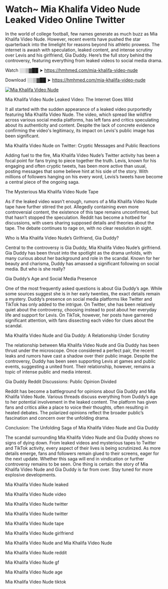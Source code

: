 # Watch~ Mia Khalifa Video Nude Leaked Video Online Twitter

In the world of college football, few names generate as much buzz as Mia Khalifa Video Nude. However, recent events have pushed the star quarterback into the limelight for reasons beyond his athletic prowess. The internet is awash with speculation, leaked content, and intense scrutiny over Levis and his girlfriend, Gia Duddy. Here’s the full story behind the controversy, featuring everything from leaked videos to social media drama.

Watch ░░▒▓██ ➤ https://hmhmed.com/mia-khalifa-video-nude

Download ░░▒▓██ ➤ https://hmhmed.com/mia-khalifa-video-nude

[![Mia Khalifa Video Nude](https://i.imgur.com/dJHk4Zq.gif)](https://hmhmed.com/mia-khalifa-video-nude)

Mia Khalifa Video Nude Leaked Video: The Internet Goes Wild

It all started with the sudden appearance of a leaked video purportedly featuring Mia Khalifa Video Nude. The video, which spread like wildfire across various social media platforms, has left fans and critics speculating about its authenticity and content. Despite the lack of concrete evidence confirming the video's legitimacy, its impact on Levis's public image has been significant.

Mia Khalifa Video Nude on Twitter: Cryptic Messages and Public Reactions

Adding fuel to the fire, Mia Khalifa Video Nude’s Twitter activity has been a focal point for fans trying to piece together the truth. Levis, known for his engaging and often cryptic tweets, has been more active than usual, posting messages that some believe hint at his side of the story. With millions of followers hanging on his every word, Levis’s tweets have become a central piece of the ongoing saga.

The Mysterious Mia Khalifa Video Nude Tape

As if the leaked video wasn’t enough, rumors of a Mia Khalifa Video Nude tape have further stirred the pot. Allegedly containing even more controversial content, the existence of this tape remains unconfirmed, but that hasn’t stopped the speculation. Reddit has become a hotbed for discussions, with users sharing supposed details and theories about the tape. The debate continues to rage on, with no clear resolution in sight.

Who is Mia Khalifa Video Nude’s Girlfriend, Gia Duddy?

Central to the controversy is Gia Duddy, Mia Khalifa Video Nude’s girlfriend. Gia Duddy has been thrust into the spotlight as the drama unfolds, with many curious about her background and role in the scandal. Known for her beauty and charisma, Duddy has amassed a significant following on social media. But who is she really?

Gia Duddy’s Age and Social Media Presence

One of the most frequently asked questions is about Gia Duddy’s age. While some sources suggest she is in her early twenties, the exact details remain a mystery. Duddy’s presence on social media platforms like Twitter and TikTok has only added to the intrigue. On Twitter, she has been relatively quiet about the controversy, choosing instead to post about her everyday life and support for Levis. On TikTok, however, her posts have garnered significant attention, with fans dissecting each video for clues about the scandal.

Mia Khalifa Video Nude and Gia Duddy: A Relationship Under Scrutiny

The relationship between Mia Khalifa Video Nude and Gia Duddy has been thrust under the microscope. Once considered a perfect pair, the recent leaks and rumors have cast a shadow over their public image. Despite the controversy, Duddy has been seen supporting Levis at games and public events, suggesting a united front. Their relationship, however, remains a topic of intense public and media interest.

Gia Duddy Reddit Discussions: Public Opinion Divided

Reddit has become a battleground for opinions about Gia Duddy and Mia Khalifa Video Nude. Various threads discuss everything from Duddy’s age to her potential involvement in the leaked content. The platform has given fans and critics alike a place to voice their thoughts, often resulting in heated debates. The polarized opinions reflect the broader public’s fascination and concern over the unfolding drama.

Conclusion: The Unfolding Saga of Mia Khalifa Video Nude and Gia Duddy

The scandal surrounding Mia Khalifa Video Nude and Gia Duddy shows no signs of dying down. From leaked videos and mysterious tapes to Twitter and TikTok activity, every aspect of their lives is being scrutinized. As more details emerge, fans and followers remain glued to their screens, eager for the next update. Whether this saga will end in vindication or further controversy remains to be seen. One thing is certain: the story of Mia Khalifa Video Nude and Gia Duddy is far from over. Stay tuned for more explosive developments.

Mia Khalifa Video Nude leaked

Mia Khalifa Video Nude video

Mia Khalifa Video Nude twitter

Mia Khalifa Video Nude twitter

Mia Khalifa Video Nude tape

Mia Khalifa Video Nude girlfriend

Mia Khalifa Video Nude and Mia Khalifa Video Nude

Mia Khalifa Video Nude reddit

Mia Khalifa Video Nude gf

Mia Khalifa Video Nude age

Mia Khalifa Video Nude tiktok